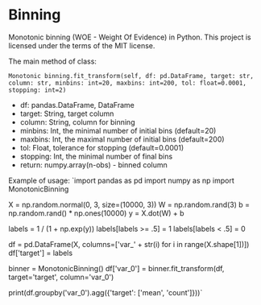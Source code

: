 # Binning
Monotonic binning (WOE - Weight Of Evidence) in Python.
This project is licensed under the terms of the MIT license.

The main method of class:

`Monotonic binning.fit_transform(self, df: pd.DataFrame, target: str,
                      column: str, minbins: int=20, maxbins: int=200,
                      tol: float=0.0001, stopping: int=2)`

* df: pandas.DataFrame, DataFrame
* target: String, target column
* column: String, column for binning
* minbins: Int, the minimal number of initial bins (default=20)
* maxbins: Int, the maximal number of initial bins (default=200)
* tol: Float, tolerance for stopping (default=0.0001)
* stopping: Int, the minimal number of final bins
* return: numpy.array(n-obs) - binned column


Example of usage:
`import pandas as pd
import numpy as np
import MonotonicBinning

X = np.random.normal(0, 3, size=(10000, 3))
W = np.random.rand(3)
b = np.random.rand() * np.ones(10000)
y = X.dot(W) + b

labels = 1 / (1 + np.exp(y))
labels[labels >= .5] = 1
labels[labels < .5] = 0

df = pd.DataFrame(X, columns=['var_' + str(i) for i in range(X.shape[1])])
df['target'] = labels

binner = MonotonicBinning()
df['var_0'] = binner.fit_transform(df, target='target', column='var_0')

print(df.groupby('var_0').agg({'target': ['mean', 'count']}))`
